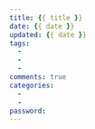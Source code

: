 ```yaml
---
title: {{ title }}
date: {{ date }}
updated: {{ date }}
tags:
  - 
  - 
  - 
comments: true
categories: 
  - 
  - 
password:
---
```

<!-- more -->